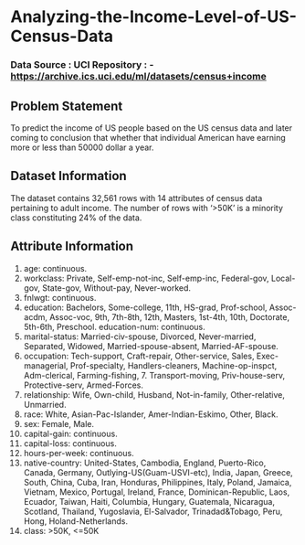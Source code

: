 # Analyzing-the-Income-Level-of-US-Census-Data
### Data Source : UCI Repository : - https://archive.ics.uci.edu/ml/datasets/census+income
## Problem Statement
To predict the income of US people based on the US census data and later coming to conclusion that whether that individual American have earning more or less than 50000 dollar a year.
## Dataset Information
The dataset contains 32,561 rows with 14 attributes of census data pertaining to adult income. The number of rows with ‘>50K’ is a minority class constituting 24% of the data.
## Attribute Information
  1. age: continuous.
  2. workclass: Private, Self-emp-not-inc, Self-emp-inc, Federal-gov, Local-gov, State-gov, Without-pay, Never-worked.
  3. fnlwgt: continuous.
  4. education: Bachelors, Some-college, 11th, HS-grad, Prof-school, Assoc-acdm, Assoc-voc, 9th, 7th-8th, 12th, Masters, 1st-4th, 10th, Doctorate, 5th-6th, Preschool.
education-num: continuous.
  5. marital-status: Married-civ-spouse, Divorced, Never-married, Separated, Widowed, Married-spouse-absent, Married-AF-spouse.
  6. occupation: Tech-support, Craft-repair, Other-service, Sales, Exec-managerial, Prof-specialty, Handlers-cleaners, Machine-op-inspct, Adm-clerical, Farming-fishing,   7. Transport-moving, Priv-house-serv, Protective-serv, Armed-Forces.
  8. relationship: Wife, Own-child, Husband, Not-in-family, Other-relative, Unmarried.
  9. race: White, Asian-Pac-Islander, Amer-Indian-Eskimo, Other, Black.
  10. sex: Female, Male.
  11. capital-gain: continuous.
  12. capital-loss: continuous.
  13. hours-per-week: continuous.
  14. native-country: United-States, Cambodia, England, Puerto-Rico, Canada, Germany, Outlying-US(Guam-USVI-etc), India, Japan, Greece, South, China, Cuba, Iran, Honduras, Philippines, Italy, Poland, Jamaica, Vietnam, Mexico, Portugal, Ireland, France, Dominican-Republic, Laos, Ecuador, Taiwan, Haiti, Columbia, Hungary, Guatemala, Nicaragua, Scotland, Thailand, Yugoslavia, El-Salvador, Trinadad&Tobago, Peru, Hong, Holand-Netherlands.
  15. class: >50K, <=50K
